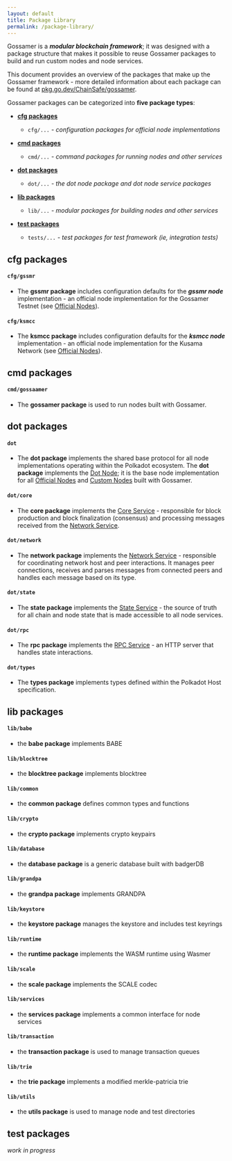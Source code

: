 ```yaml
---
layout: default
title: Package Library
permalink: /package-library/
---
```


Gossamer is a ***modular blockchain framework***; it was designed with a package structure that makes it possible to reuse Gossamer packages to build and run custom nodes and node services.

This document provides an overview of the packages that make up the Gossamer framework - more detailed information about each package can be found at [pkg.go.dev/ChainSafe/gossamer](https://pkg.go.dev/github.com/ChainSafe/gossamer).

Gossamer packages can be categorized into **five package types**:

- **[cfg packages](#cfg-packages)**

    - `cfg/...` - _configuration packages for official node implementations_

- **[cmd packages](#cmd-packages)**

    - `cmd/...` - _command packages for running nodes and other services_

- **[dot packages](#dot-packages)**

    - `dot/...` - _the dot node package and dot node service packages_

- **[lib packages](#lib-packages)**

    - `lib/...` - _modular packages for building nodes and other services_

- **[test packages](#test-packages)**

    - `tests/...` - _test packages for test framework (ie, integration tests)_

## cfg packages

#### `cfg/gssmr`

- The **gssmr package** includes configuration defaults for the ***gssmr node*** implementation - an official node implementation for the Gossamer Testnet (see [Official Nodes](/host-architecture#official-nodes)).

#### `cfg/ksmcc`

- The **ksmcc package** includes configuration defaults for the ***ksmcc node*** implementation - an official node implementation for the Kusama Network (see [Official Nodes](/host-architecture#official-nodes)).

## cmd packages

#### `cmd/gossaamer`

- The **gossamer package** is used to run nodes built with Gossamer.

## dot packages

#### `dot`

- The **dot package** implements the shared base protocol for all node implementations operating within the Polkadot ecosystem. The **dot package** implements the [Dot Node](/host-architecture#dot-node); it is the base node implementation for all [Official Nodes](/host-architecture#official-nodes) and [Custom Nodes](/host-architecture#custom-nodes) built with Gossamer.

#### `dot/core`

- The **core package** implements the [Core Service](/host-architecture#core-service) -  responsible for block production and block finalization (consensus) and processing messages received from the [Network Service](/host-architecture#network-service).

#### `dot/network`

- The **network package** implements the [Network Service](/host-architecture#network-service) - responsible for coordinating network host and peer interactions. It manages peer connections, receives and parses messages from connected peers and handles each message based on its type.

#### `dot/state`

- The **state package** implements the [State Service](/host-architecture#state-service) - the source of truth for all chain and node state that is made accessible to all node services.

#### `dot/rpc`

- The **rpc package** implements the [RPC Service](/host-architecture#rpc-service) - an HTTP server that handles state interactions.

#### `dot/types`

- The **types package** implements types defined within the Polkadot Host specification.

## lib packages

#### `lib/babe`

- the **babe package** implements BABE

#### `lib/blocktree`

- the **blocktree package** implements blocktree

#### `lib/common`

- the **common package** defines common types and functions

#### `lib/crypto`

- the **crypto package** implements crypto keypairs

#### `lib/database`

- the **database package** is a generic database built with badgerDB

#### `lib/grandpa`

- the **grandpa package** implements GRANDPA

#### `lib/keystore`

- the **keystore package** manages the keystore and includes test keyrings

#### `lib/runtime`

- the **runtime package** implements the WASM runtime using Wasmer

#### `lib/scale`

- the **scale package** implements the SCALE codec

#### `lib/services`

- the **services package** implements a common interface for node services

#### `lib/transaction`

- the **transaction package** is used to manage transaction queues

#### `lib/trie`

- the **trie package** implements a modified merkle-patricia trie

#### `lib/utils`

- the **utils package** is used to manage node and test directories

## test packages

_work in progress_
